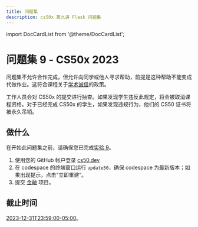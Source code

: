 ```yaml
---
title: 问题集
description: cs50x 第九讲 Flask 问题集
---
```


import DocCardList from '@theme/DocCardList';

# 问题集 9 - CS50x 2023

问题集不允许合作完成，但允许向同学或他人寻求帮助，前提是这种帮助不能变成代做作业。这符合课程关于[学术诚信](https://cs50.harvard.edu/x/2023/psets/syllabus/#academic-honesty)的政策。

工作人员会对 CS50x 的提交进行抽查。如果发现学生违反此规定，将会被取消课程资格。对于已经完成 CS50x 的学生，如果发现违规行为，他们的 CS50 证书将被永久吊销。

## 做什么

在开始此问题集之前，请确保您已完成[实验 9](https://cs50.harvard.edu/x/2023/psets/labs/9/)。

1.  使用您的 GitHub 帐户登录 [cs50.dev](https://cs50.dev/)
2.  在 codespace 的终端窗口运行 `update50`，确保 codespace 为最新版本；如果出现提示，点击“立即重建”。
3.  提交 [金融](finance.md) 项目。

## 截止时间

[2023-12-31T23:59:00-05:00](https://time.cs50.io/20231231T235900-0500)。

<DocCardList />
